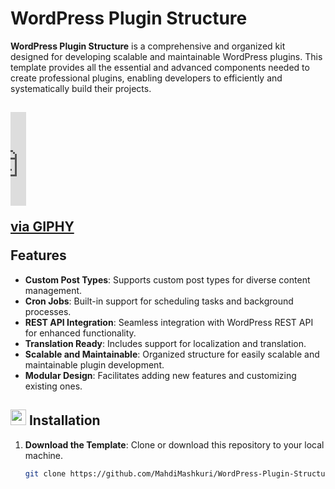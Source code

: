 # WordPress Plugin Structure

**WordPress Plugin Structure** is a comprehensive and organized kit designed for developing scalable and maintainable WordPress plugins. This template provides all the essential and advanced components needed to create professional plugins, enabling developers to efficiently and systematically build their projects.

## <iframe src="https://giphy.com/embed/du3J3cXyzhj75IOgvA" width="25" style="" frameBorder="0" class="giphy-embed" allowFullScreen></iframe><p><a href="https://giphy.com/gifs/devrock-code-edr-escueladevrock-du3J3cXyzhj75IOgvA">via GIPHY</a></p> Features

- **Custom Post Types**: Supports custom post types for diverse content management.
- **Cron Jobs**: Built-in support for scheduling tasks and background processes.
- **REST API Integration**: Seamless integration with WordPress REST API for enhanced functionality.
- **Translation Ready**: Includes support for localization and translation.
- **Scalable and Maintainable**: Organized structure for easily scalable and maintainable plugin development.
- **Modular Design**: Facilitates adding new features and customizing existing ones.

## <img src="https://media2.giphy.com/media/QssGEmpkyEOhBCb7e1/giphy.gif?cid=ecf05e47a0n3gi1bfqntqmob8g9aid1oyj2wr3ds3mg700bl&rid=giphy.gif" width ="25"> Installation

1. **Download the Template**: Clone or download this repository to your local machine.
   
   ```bash
   git clone https://github.com/MahdiMashkuri/WordPress-Plugin-Structure.git
